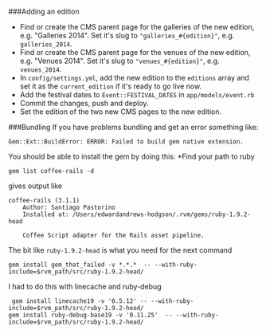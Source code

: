 ###Adding an edition
* Find or create the CMS parent page for the galleries of the new edition, e.g. "Galleries 2014". Set it's slug to `"galleries_#{edition}"`, e.g. `galleries_2014`.
* Find or create the CMS parent page for the venues of the new edition, e.g. "Venues 2014". Set it's slug to `"venues_#{edition}"`, e.g. `venues_2014`.
* In `config/settings.yml`, add the new edition to the `editions` array and set it as the `current_edition` if it's ready to go live now.
* Add the festival dates to `Event::FESTIVAL_DATES` in `app/models/event.rb`
* Commit the changes, push and deploy.
* Set the edition of the two new CMS pages to the new edition.

###Bundling
If you have problems bundling and get an error something like:
```
Gem::Ext::BuildError: ERROR: Failed to build gem native extension.
```
You should be able to install the gem by doing this:
*Find your path to ruby
```
gem list coffee-rails -d
```
gives output like
```
coffee-rails (3.1.1)
    Author: Santiago Pastorino
    Installed at: /Users/edwardandrews-hodgson/.rvm/gems/ruby-1.9.2-head

    Coffee Script adapter for the Rails asset pipeline.
```
The bit like `ruby-1.9.2-head` is what you need for the next command

```
gem install gem_that_failed -v *.*.*  -- --with-ruby-include=$rvm_path/src/ruby-1.9.2-head/
```
I had to do this with linecache and ruby-debug
```
 gem install linecache19 -v '0.5.12' -- --with-ruby-include=$rvm_path/src/ruby-1.9.2-head/
gem install ruby-debug-base19 -v '0.11.25'  -- --with-ruby-include=$rvm_path/src/ruby-1.9.2-head/
```
